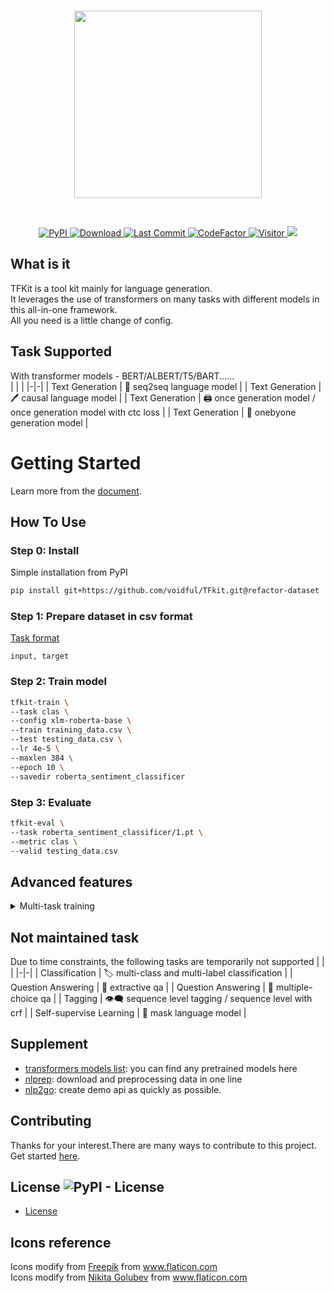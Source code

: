 <p  align="center">
    <br>
    <img src="https://raw.githubusercontent.com/voidful/TFkit/master/docs/img/tfkit.png" width="300"/>
    <br>
</p>
<br/>
<p align="center">
    <a href="https://pypi.org/project/tfkit/">
        <img alt="PyPI" src="https://img.shields.io/pypi/v/tfkit">
    </a>
    <a href="https://github.com/voidful/tfkit">
        <img alt="Download" src="https://img.shields.io/pypi/dm/tfkit">
    </a>
    <a href="https://github.com/voidful/tfkit">
        <img alt="Last Commit" src="https://img.shields.io/github/last-commit/voidful/tfkit">
    </a>
    <a href="https://www.codefactor.io/repository/github/voidful/tfkit/overview/master">
        <img src="https://www.codefactor.io/repository/github/voidful/tfkit/badge/master" alt="CodeFactor" />
    </a>
    <a href="https://github.com/voidful/tfkit">
        <img src="https://visitor-badge.glitch.me/badge?page_id=voidful.tfkit" alt="Visitor" />
    </a>
    <a href="https://codecov.io/gh/voidful/TFkit">
      <img src="https://codecov.io/gh/voidful/TFkit/branch/master/graph/badge.svg" />
    </a>
</p>

## What is it
TFKit is a tool kit mainly for language generation.  
It leverages the use of transformers on many tasks with different models in this all-in-one framework.   
All you need is a little change of config.  

## Task Supported
With transformer models - BERT/ALBERT/T5/BART......  
|  |  |
|-|-|
| Text Generation | :memo: seq2seq language model |
| Text Generation | :pen: causal language model |
| Text Generation | :printer: once generation model / once generation model with ctc loss |
| Text Generation | :pencil: onebyone generation model |

# Getting Started
Learn more from the [document](https://voidful.github.io/TFkit/).  

## How To Use

### Step 0: Install
Simple installation from PyPI
```bash
pip install git+https://github.com/voidful/TFkit.git@refactor-dataset
```

### Step 1: Prepare dataset in csv format
[Task format](https://voidful.tech/TFkit/tasks/)
``` 
input, target
```

### Step 2: Train model
```bash
tfkit-train \
--task clas \
--config xlm-roberta-base \
--train training_data.csv \
--test testing_data.csv \
--lr 4e-5 \
--maxlen 384 \
--epoch 10 \
--savedir roberta_sentiment_classificer
```

### Step 3: Evaluate
```bash
tfkit-eval \
--task roberta_sentiment_classificer/1.pt \
--metric clas \
--valid testing_data.csv
```

## Advanced features
<details>
  <summary>Multi-task training </summary>

  ```bash
  tfkit-train \
    --task clas clas \
    --config xlm-roberta-base \
    --train training_data_taskA.csv training_data_taskB.csv \
    --test testing_data_taskA.csv testing_data_taskB.csv \
    --lr 4e-5 \
    --maxlen 384 \
    --epoch 10 \
    --savedir roberta_sentiment_classificer_multi_task
  ```
</details>

## Not maintained task
Due to time constraints, the following tasks are temporarily not supported
|  |  |
|-|-|
| Classification  | :label: multi-class and multi-label classification |
| Question Answering  | :page_with_curl: extractive qa |
| Question Answering  | :radio_button: multiple-choice qa |
| Tagging  | :eye_speech_bubble: sequence level tagging / sequence level with crf  |
| Self-supervise Learning | :diving_mask: mask language model |

## Supplement
- [transformers models list](https://huggingface.co/models): you can find any pretrained models here   
- [nlprep](https://github.com/voidful/NLPrep): download and preprocessing data in one line     
- [nlp2go](https://github.com/voidful/nlp2go): create demo api as quickly as possible.


## Contributing
Thanks for your interest.There are many ways to contribute to this project. Get started [here](https://github.com/voidful/tfkit/blob/master/CONTRIBUTING.md).

## License ![PyPI - License](https://img.shields.io/github/license/voidful/tfkit)

* [License](https://github.com/voidful/tfkit/blob/master/LICENSE)

## Icons reference
Icons modify from <a href="http://www.freepik.com/" title="Freepik">Freepik</a> from <a href="https://www.flaticon.com/" title="Flaticon">www.flaticon.com</a>      
Icons modify from <a href="https://www.flaticon.com/authors/nikita-golubev" title="Nikita Golubev">Nikita Golubev</a> from <a href="https://www.flaticon.com/" title="Flaticon">www.flaticon.com</a>      
